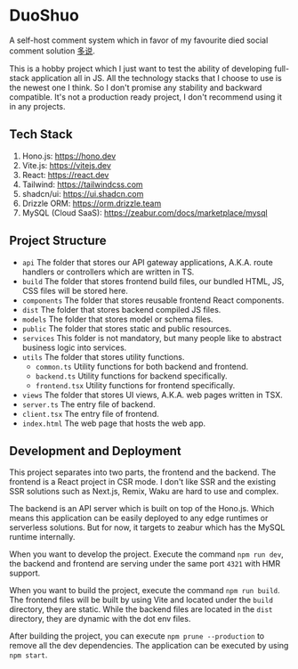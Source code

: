 # DuoShuo

A self-host comment system which in favor of my favourite died social comment solution [多说](https://github.com/duoshuo).

This is a hobby project which I just want to test the ability of developing full-stack application all in JS.
All the technology stacks that I choose to use is the newest one I think.
So I don't promise any stability and backward compatible.
It's not a production ready project, I don't recommend using it in any projects.

## Tech Stack

1. Hono.js: https://hono.dev
2. Vite.js: https://vitejs.dev
3. React: https://react.dev
4. Tailwind: https://tailwindcss.com
5. shadcn/ui: https://ui.shadcn.com
6. Drizzle ORM: https://orm.drizzle.team
7. MySQL (Cloud SaaS): https://zeabur.com/docs/marketplace/mysql

## Project Structure

- `api` The folder that stores our API gateway applications, A.K.A. route handlers or controllers which are written in TS.
- `build` The folder that stores frontend build files, our bundled HTML, JS, CSS files will be stored here.
- `components` The folder that stores reusable frontend React components.
- `dist` The folder that stores backend compiled JS files.
- `models` The folder that stores model or schema files.
- `public` The folder that stores static and public resources.
- `services` This folder is not mandatory, but many people like to abstract business logic into services.
- `utils` The folder that stores utility functions.
  - `common.ts` Utility functions for both backend and frontend.
  - `backend.ts` Utility functions for backend specifically.
  - `frontend.tsx` Utility functions for frontend specifically.
- `views` The folder that stores UI views, A.K.A. web pages written in TSX.
- `server.ts` The entry file of backend.
- `client.tsx` The entry file of frontend.
- `index.html` The web page that hosts the web app.

## Development and Deployment

This project separates into two parts, the frontend and the backend.
The frontend is a React project in CSR mode.
I don't like SSR and the existing SSR solutions such as Next.js, Remix, Waku are hard to use and complex.

The backend is an API server which is built on top of the Hono.js.
Which means this application can be easily deployed to any edge runtimes or serverless solutions.
But for now, it targets to zeabur which has the MySQL runtime internally.

When you want to develop the project.
Execute the command `npm run dev`, the backend and frontend are serving under the same port `4321` with HMR support.

When you want to build the project, execute the command `npm run build`.
The frontend files will be built by using Vite and located under the `build` directory, they are static.
While the backend files are located in the `dist` directory, they are dynamic with the dot env files.

After building the project, you can execute `npm prune --production` to remove all the dev dependencies.
The application can be executed by using `npm start`.
